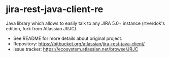 # jira-rest-java-client-re
Java library which allows to easily talk to any JIRA 5.0+ instance (rtverdok's edition, fork from Atlassian JRJC).

* See README for more details about original project.
* Repository: https://bitbucket.org/atlassian/jira-rest-java-client/
* Issue tracker: https://ecosystem.atlassian.net/browse/JRJC